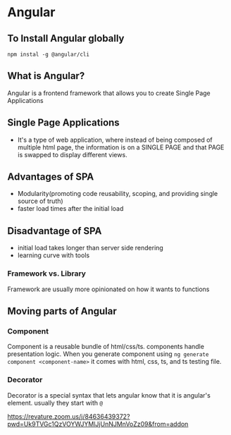 # Angular 

## To Install Angular globally
`npm instal -g @angular/cli`

## What is Angular?
Angular is a frontend framework that allows you to create Single Page Applications

## Single Page Applications
- It's a type of web application, where instead of being composed of multiple html page, the information is on a SINGLE PAGE and that PAGE is swapped to display different views.

## Advantages of SPA
- Modularity(promoting code reusability, scoping, and providing single source of truth)
- faster load times after the initial load

## Disadvantage of SPA
- initial load takes longer than server side rendering
- learning curve with tools

### Framework vs. Library
Framework are usually more opinionated on how it wants to functions 


## Moving parts of Angular
### Component
Component is a reusable bundle of html/css/ts. components handle presentation logic.
When you generate component using `ng generate component <component-name>` it comes with html, css, ts, and ts testing file.

### Decorator
Decorator is a special syntax that lets angular know that it is angular's element. usually they start with `@` 

https://revature.zoom.us/j/84636439372?pwd=Uk9TVGc1QzVOYWJYMlJjUnNJMnVoZz09&from=addon
